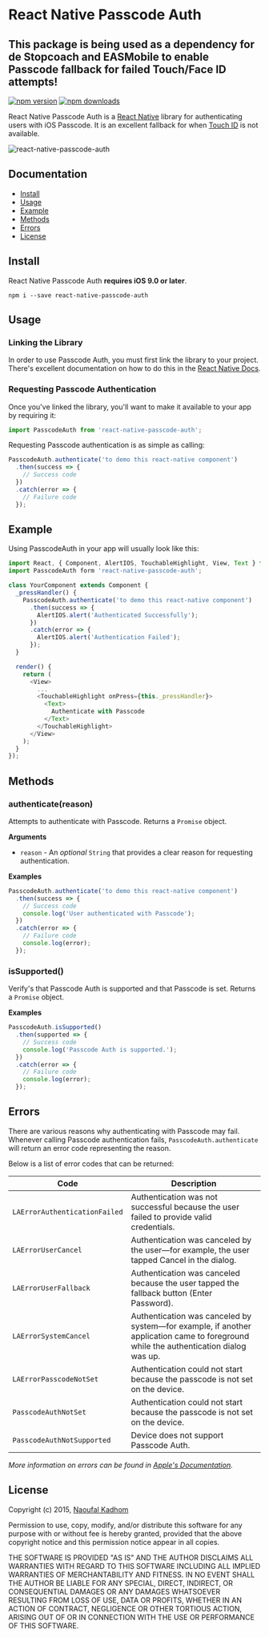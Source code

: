 # React Native Passcode Auth

## This package is being used as a dependency for de Stopcoach and EASMobile to enable Passcode fallback for failed Touch/Face ID attempts!

[![npm version](https://img.shields.io/npm/v/react-native-passcode-auth.svg?style=flat-square)](https://www.npmjs.com/package/react-native-passcode-auth)
[![npm downloads](https://img.shields.io/npm/dm/react-native-passcode-auth.svg?style=flat-square)](https://www.npmjs.com/package/react-native-passcode-auth)

React Native Passcode Auth is a [React Native](http://facebook.github.io/react-native/) library for authenticating users with iOS Passcode.  It is an excellent fallback for when [Touch ID](https://github.com/naoufal/react-native-touch-id) is not available.

![react-native-passcode-auth](https://cloud.githubusercontent.com/assets/1627824/12255178/ed7b46e2-b8be-11e5-8552-f7b60959b43c.gif)

## Documentation
- [Install](https://github.com/naoufal/react-native-passcode-auth#install)
- [Usage](https://github.com/naoufal/react-native-passcode-auth#usage)
- [Example](https://github.com/naoufal/react-native-passcode-auth#example)
- [Methods](https://github.com/naoufal/react-native-passcode-auth#methods)
- [Errors](https://github.com/naoufal/react-native-passcode-auth#errors)
- [License](https://github.com/naoufal/react-native-passcode-auth#license)

## Install
React Native Passcode Auth __requires iOS 9.0 or later__.

```shell
npm i --save react-native-passcode-auth
```

## Usage
### Linking the Library
In order to use Passcode Auth, you must first link the library to your project.  There's excellent documentation on how to do this in the [React Native Docs](http://facebook.github.io/react-native/docs/linking-libraries-ios.html#content).

### Requesting Passcode Authentication
Once you've linked the library, you'll want to make it available to your app by requiring it:

```js
import PasscodeAuth from 'react-native-passcode-auth';
```

Requesting Passcode authentication is as simple as calling:
```js
PasscodeAuth.authenticate('to demo this react-native component')
  .then(success => {
    // Success code
  })
  .catch(error => {
    // Failure code
  });
```

## Example
Using PasscodeAuth in your app will usually look like this:
```js
import React, { Component, AlertIOS, TouchableHighlight, View, Text } from 'react-native';
import PasscodeAuth form 'react-native-passcode-auth';

class YourComponent extends Component {
  _pressHandler() {
    PasscodeAuth.authenticate('to demo this react-native component')
      .then(success => {
        AlertIOS.alert('Authenticated Successfully');
      })
      .catch(error => {
        AlertIOS.alert('Authentication Failed');
      });
  }

  render() {
    return (
      <View>
        ...
        <TouchableHighlight onPress={this._pressHandler}>
          <Text>
            Authenticate with Passcode
          </Text>
        </TouchableHighlight>
      </View>
    );
  }
});
```

## Methods
### authenticate(reason)
Attempts to authenticate with Passcode.
Returns a `Promise` object.

__Arguments__
- `reason` - An _optional_ `String` that provides a clear reason for requesting authentication.

__Examples__
```js
PasscodeAuth.authenticate('to demo this react-native component')
  .then(success => {
    // Success code
    console.log('User authenticated with Passcode');
  })
  .catch(error => {
    // Failure code
    console.log(error);
  });
```

### isSupported()
Verify's that Passcode Auth is supported and that Passcode is set.
Returns a `Promise` object.

__Examples__
```js
PasscodeAuth.isSupported()
  .then(supported => {
    // Success code
    console.log('Passcode Auth is supported.');
  })
  .catch(error => {
    // Failure code
    console.log(error);
  });
```

## Errors
There are various reasons why authenticating with Passcode may fail.  Whenever calling Passcode authentication fails, `PasscodeAuth.authenticate` will return an error code representing the reason.

Below is a list of error codes that can be returned:

| Code | Description |
|---|---|
| `LAErrorAuthenticationFailed` | Authentication was not successful because the user failed to provide valid credentials. |
| `LAErrorUserCancel` | Authentication was canceled by the user—for example, the user tapped Cancel in the dialog. |
| `LAErrorUserFallback` | Authentication was canceled because the user tapped the fallback button (Enter Password). |
| `LAErrorSystemCancel` | Authentication was canceled by system—for example, if another application came to foreground while the authentication dialog was up. |
| `LAErrorPasscodeNotSet` | Authentication could not start because the passcode is not set on the device. |
| `PasscodeAuthNotSet` | Authentication could not start because the passcode is not set on the device. |
| `PasscodeAuthNotSupported` | Device does not support Passcode Auth. |

_More information on errors can be found in [Apple's Documentation](https://developer.apple.com/library/prerelease/ios/documentation/LocalAuthentication/Reference/LAContext_Class/index.html#//apple_ref/c/tdef/LAError)._

## License
Copyright (c) 2015, [Naoufal Kadhom](http://naoufal.com/)

Permission to use, copy, modify, and/or distribute this software for any purpose with or without fee is hereby granted, provided that the above copyright notice and this permission notice appear in all copies.

THE SOFTWARE IS PROVIDED "AS IS" AND THE AUTHOR DISCLAIMS ALL WARRANTIES WITH REGARD TO THIS SOFTWARE INCLUDING ALL IMPLIED WARRANTIES OF MERCHANTABILITY AND FITNESS. IN NO EVENT SHALL THE AUTHOR BE LIABLE FOR ANY SPECIAL, DIRECT, INDIRECT, OR CONSEQUENTIAL DAMAGES OR ANY DAMAGES WHATSOEVER RESULTING FROM LOSS OF USE, DATA OR PROFITS, WHETHER IN AN ACTION OF CONTRACT, NEGLIGENCE OR OTHER TORTIOUS ACTION, ARISING OUT OF OR IN CONNECTION WITH THE USE OR PERFORMANCE OF THIS SOFTWARE.
